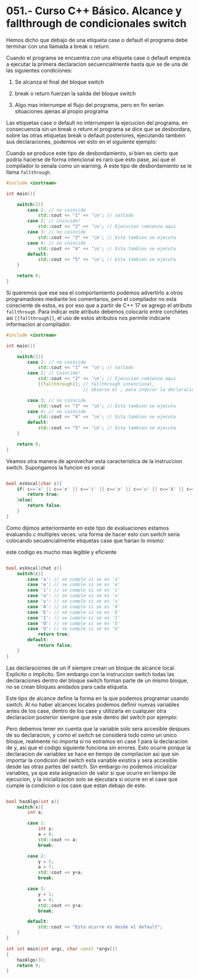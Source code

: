 051.- Curso C++ Básico. Alcance y fallthrough de condicionales switch
===

Hemos dicho que debajo de una etiqueta case o default el programa debe terminar con una llamada a break o return.

Cuando el programa se encuentra con una etiqueta case o default empieza a ejecutar la primera declaracion secuencialmente hasta que se de una de las siguientes condiciones:

1) Se alcanza el final del bloque switch

2) break o return fuerzan la salida del bloque switch

3) Algo mas interrumpe el flujo del programa, pero en fin serian situaciones ajenas al propio programa

Las etiquetas case o default no interrumpen la ejecucion del programa, en consecuencia sin un break o return el programa se dice que se desbordara, sobre las otras etiquetas break o default posteriores, ejecutando tambein sus declaraciones, podemos ver esto en el siguiente ejemplo:

Cuando se produce este tipo de desbordamiento, si bien es cierto que podria hacerse de forma intencional es raro que esto pase, asi que el compilador lo senala como un warning. A este tipo de desbordamiento se le llama `fallthrough`. 

```cpp
#include <iostream>

int main(){

	switch(2){
		case 1: // no coincide
			std::cout << "1" << '\n'; // saltado
		case 2: // Coincide!
			std::cout << "2" << '\n'; // Ejecucion comienza aqui
		case 3: // no coincide
			std::cout << "3" << '\n'; // Esta tambien se ejecuta
		case 4: // no coincide
			std::cout << "4" << '\n'; // Esta tambien se ejecuta
		default: 
			std::cout << "5" << '\n'; // Esta tambien se ejecuta
	}

	return 0;
}
```

Si queremos que ese sea el comportamiento podemos advertirlo a otros programadores mediante los comentarios, pero el compilador no esta consciente de estos, es por eso que a partir de C++ 17 se agrego el atributo `fallthrough`. Para indicar este atributo debemos colocarlo entre corchetes asi `[[fallthrough]]`, el uso de estos atributos nos permite indicarle informacion al compilador.
```cpp
#include <iostream>

int main(){

	switch(2){
		case 1: // no coincide
			std::cout << "1" << '\n'; // saltado
		case 2: // Coincide!
			std::cout << "2" << '\n'; // Ejecucion comienza aqui
			[[fallthrough]]; // fallthrough intencional, 
							 // observa el ; para indicar la declaracion null 

		case 3: // no coincide
			std::cout << "3" << '\n'; // Esta tambien se ejecuta
		case 4: // no coincide
			std::cout << "4" << '\n'; // Esta tambien se ejecuta
		default: 
			std::cout << "5" << '\n'; // Esta tambien se ejecuta
	}

	return 0;
}
```

Veamos otra manera de aprovechar esta caracteristica de la instruccion switch. Supongamos la funcion es vocal
```cpp

bool esVocal(char c){
	if( c=='a' || c=='e' || c=='i' || c=='o' || c=='u' || c=='A' || c=='E' || c=='I' || c=='O' || c=='U' ){
		return true;
	}else{
		return false;
	}
}

```

Como dijimos anteriormente en este tipo de evaluaciones estamos evaluando c multiples veces. una forma de hacer esto con switch seria colocando secuencialmente etiquetas case que harian lo mismo:

este codigo es mucho mas legible y eficiente
```cpp

bool esVocal(chat c){
	switch(c){
		case 'a': // se cumple si se es 'a'
		case 'e': // se cumple si se es 'e'
		case 'i': // se cumple si se es 'i'
		case 'o': // se cumple si se es 'o'
		case 'u': // se cumple si se es 'u'
		case 'A': // se cumple si se es 'A'
		case 'E': // se cumple si se es 'E'
		case 'I': // se cumple si se es 'I'
		case 'O': // se cumple si se es 'O'
		case 'U': // se cumple si se es 'U'
			return true;
		default:
			return false;
	}
}

```

Las declaraciones de un if siempre crean un bloque de alcance local. Explicito o implicito. Sim embargo con la instruccion switch todas las declaraciones dentro del bloque switch forman parte de un mismo bloque, no se crean bloques anidados para cada etiqueta.

Este tipo de alcance define la forma en la que podemos programar usando switch. Al no haber alcances locales podemos definir nuevas variables antes de los case, dentro de los case y utilizarla en cualquier otra declaracion posterior siempre que este dentro del switch por ejemplo:

Pero debemos tener en cuenta que la variable solo sera accesible despues de su declaracion, y como el switch se considera todo como un unico bloque, realmente no importa si no estramos en case 1 para la declaracion de y, asi que el codigo siguiente funciona sin errores. Esto ocurre porque la declaracion de variables se hace en tiempo de compilacion asi que sin importar la condicion del switch esta variable existira y sera accesible desde las otras partes del switch. Sin embargo no podemos inicializar variables, ya que esta asignacion de valor si que ocurre en tiempo de ejecucion, y la inicializacion solo se ejecutara si ocurre en el case que cumple la condicion o los case que estan debajo de este. 
```cpp

bool hazAlgo(int x){
	switch(x){
		int a;

		case 1:
			int y;
			a = 6;
			std::cout << a;
			break;

		case 2:
			y = 5;
			a = 7;
			std::cout << y+a;
			break;

		case 3:
			y = 1;
			a = 4;
			std::cout << y+a;
			break;

		default:
			std::cout << "Esto ocurre es desde el default";
	}
}

int int main(int argc, char const *argv[])
{
	hazAlgo(3);
	return 0;
}
```